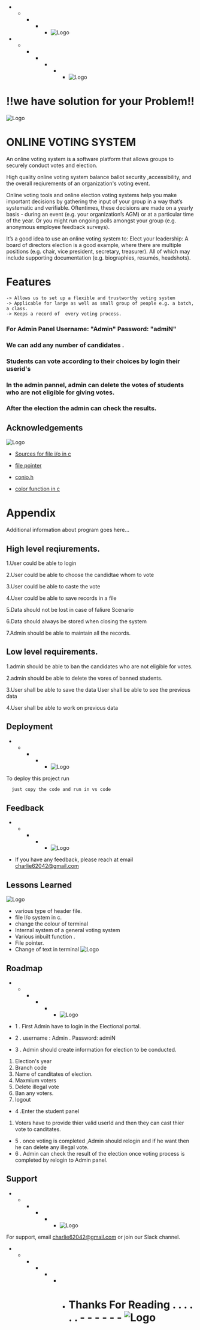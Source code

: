 
 - - - - - ![Logo](https://encrypted-tbn0.gstatic.com/images?q=tbn:ANd9GcSyeW6V3aOTHtXOLQUfQcATA4vh2ttjqzbfSg&usqp=CAU)
- - - - - - - ![Logo](https://media0.giphy.com/media/wGVXO7MfASNoSj1l4H/200w.webp?cid=ecf05e47p45j31jjp274xhzd0egwn3s78e81vt0fhfg2woi1&ep=v1_gifs_search&rid=200w.webp&ct=g)
# !!__we have solution for your Problem__!!
![Logo](https://storage.googleapis.com/fplswordpressblog/2022/07/online-voting.png)


# ONLINE VOTING SYSTEM


 An online voting system is a software platform that allows groups to securely conduct votes and election.
 
  High quality online voting system balance ballot security ,accessibility, and the overall reqiurements of
   an organization's voting event.
   
   Online voting tools and online election voting systems help you make important decisions by gathering the input of your group in a way that’s systematic and verifiable.
   Oftentimes, these decisions are made on a yearly basis - during an event (e.g. your organization’s AGM) or at a particular time of the year. Or you might run ongoing polls        amongst your group (e.g. anonymous employee feedback surveys).

   It’s a good idea to use an online voting system to:
      Elect your leadership: A board of directors election is a good example, where there are multiple positions (e.g. chair, vice president, secretary, treasurer). All of which         may include supporting documentation (e.g. biographies, resumés, headshots).


# Features

    -> Allows us to set up a flexible and trustworthy voting system
    -> Applicable for large as well as small group of people e.g. a batch, a class.
    -> Keeps a record of  every voting process.


### For Admin Panel  Username: "Admin" Password: "admiN"
### We can add any number of candidates .
### Students can vote according to their choices by login their userid's
### In the admin pannel, admin can delete the votes of students who are not eligible for giving votes.
### After the election the admin can check the results.

## Acknowledgements
![Logo](https://media2.giphy.com/media/2IudUHdI075HL02Pkk/200.webp?cid=ecf05e477xjd678yaebqtnnoehkve3xd5vye36w0rgcfad5c&ep=v1_gifs_search&rid=200.webp&ct=ghttps://media2.giphy.com/media/2IudUHdI075HL02Pkk/200.webp?cid=ecf05e477xjd678yaebqtnnoehkve3xd5vye36w0rgcfad5c&ep=v1_gifs_search&rid=200.webp&ct=g)
 - [Sources for file i/o in c ](https://www.youtube.com/watch?v=qbeKkYSMe-Y&ab_channel=CodeWithHarry)
 - [file pointer ](https://www.youtube.com/watch?v=xOOB9YCYOhM&ab_channel=SanjayGuptaTechSchool)
 - [conio.h](https://www.youtube.com/watch?v=mdjAcOJ4JbY&ab_channel=FAMEWORLDEDUCATIONALHUB)

 - [color function in c](https://www.youtube.com/watch?v=xVmFYCbW5rg&ab_channel=programsmagic)
# Appendix

 Additional information about program  goes here...

## High level reqiurements.

 1.User could be able to login
 
 2.User could be able to choose the candidtae whom to vote
 
 3.User could be able to caste the vote
 
 4.User could be able to save records in a file
 
 5.Data should not be lost in case of faliure Scenario
 
 6.Data should always be stored when closing the system
 
 7.Admin should be able to maintain all the records.
 
## Low level requirements.

 1.admin should be able to ban the candidates who are not eligible for votes.
 
 2.admin should be able to delete the vores of banned students.
 
 3.User shall be able to save the data User shall be able to see the previous data
 
 4.User shall be able to work on previous data


## Deployment
 - - - - - ![Logo](https://media2.giphy.com/media/Pkoh31VHnWa1eXy5lQ/200.webp?cid=ecf05e47og6ie0zyqhxtgt0hsypwt0p8fda3gryylk62jxmd&ep=v1_gifs_search&rid=200.webp&ct=g)


To deploy this project run

```bash
  just copy the code and run in vs code
```


## Feedback
 - - - - - ![Logo](https://media4.giphy.com/media/mGVvZqGoiyegKg5R9t/200w.webp?cid=ecf05e470sgouyimiacor6vxqlqb3t6sntb11uixj654guos&ep=v1_gifs_search&rid=200w.webp&ct=g)


- If you have any feedback, please reach at email  charlie62042@gmail.com


## Lessons Learned
![Logo](https://media4.giphy.com/media/2xnO6tTIYYFE2j3IqQ/200w.webp?cid=ecf05e47xic9epyg53a9uzk7eilq5y3tkv5a8o322a1kix25&ep=v1_gifs_search&rid=200w.webp&ct=g)
- various type of header file.
- file I/o system in c.
- change the colour of terminal
- Internal system of a general voting system
- Various inbuilt function .
- File pointer.
- Change of text in terminal
![Logo](https://media1.giphy.com/media/cQ23bDqzbWbh240xQq/200w.webp?cid=ecf05e47xic9epyg53a9uzk7eilq5y3tkv5a8o322a1kix25&ep=v1_gifs_search&rid=200w.webp&ct=g)

## Roadmap
- - - - - - ![Logo](https://media4.giphy.com/media/tJ0esXPejKnaseFklX/200w.webp?cid=ecf05e470abau25i5t58nq5h0ozqnp7svl44r6sd08p0f45k&ep=v1_gifs_search&rid=200w.webp&ct=g)

- 1 . First Admin have to login in the Electional portal.

- 2 . username : Admin . Password: admiN
- 3 . Admin should create information for election to be conducted. 
1. Election's year 
2. Branch code 
3. Name of canditates of election.
4. Maxmium voters 
5. Delete illegal vote 
6. Ban any voters.
7. logout
- 4 .Enter the student panel
1. Voters have to provide  thier valid userId and then they can cast thier vote to canditates.
- 5 . once voting is completed ,Admin should relogin and if he want then he can delete any illegal vote.
- 6 . Admin can check the result of the election once voting process is completed by relogin to Admin panel. 



## Support
- - - - - - ![Logo](https://media4.giphy.com/media/3oEdvaba4h0I536VYQ/200.webp?cid=ecf05e47o5z0127gpfu3lsmk34tasoem41emhc3j9jad6k11&ep=v1_gifs_search&rid=200.webp&ct=g)

For support, email charlie62042@gmail.com or join our Slack channel.

 - - - - - - -  # Thanks For Reading   . . . . . .  - - - - - - ![Logo](https://media0.giphy.com/media/KB8C86UMgLDThpt4WT/200w.webp?cid=ecf05e4725nesxeq5e582hqqmlzkcdodd1vc1kuhkejm7q97&ep=v1_gifs_search&rid=200w.webp&ct=g)
